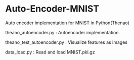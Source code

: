 # Auto-Encoder-MNIST
Auto encoder implementation for MNIST in Python(Thenao)

theano_autoencoder.py : Autoencoder implementation

theano_test_autoencoder.py : Visualize features as images

data_load.py : Read and load MNIST.pkl.gz
